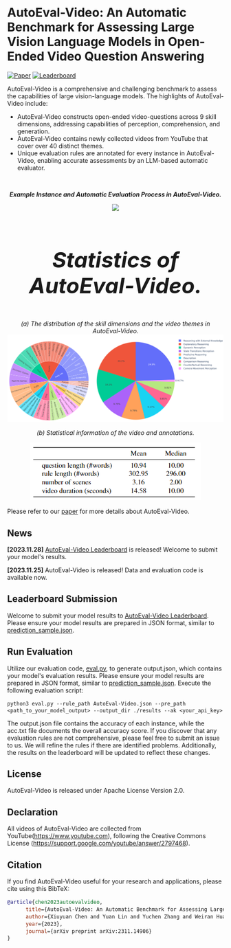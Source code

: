 # AutoEval-Video: An Automatic Benchmark for Assessing Large Vision Language Models in Open-Ended Video Question Answering
[![Paper](https://img.shields.io/badge/Paper-arxiv.2311.14906-green)](https://arxiv.org/abs/2311.14906)
[![Leaderboard](https://img.shields.io/badge/Leaderboard-open_in_🤗spaces-blue)](https://huggingface.co/spaces/khhuiyh/AutoEval-Video_LeaderBoard)

AutoEval-Video is a comprehensive and challenging benchmark to assess the capabilities of large vision-language models. The highlights of AutoEval-Video include:
- AutoEval-Video constructs open-ended video-questions across 9 skill dimensions, addressing capabilities of perception, comprehension, and generation.
- AutoEval-Video contains newly collected videos from YouTube that cover over 40 distinct themes.
- Unique evaluation rules are annotated for every instance in AutoEval-Video, enabling accurate assessments by an LLM-based automatic evaluator.
<!-- <p align="center">
  <b><em>Examples of AutoEval-Video.</em></b>
  <img src="https://github.com/Xiuyuan-Chen/AutoEval-Video/blob/main/figs/cases.png"/>
</p>
<br> -->
<br>
<p align="center">
  <b><em>Example Instance and Automatic Evaluation Process in AutoEval-Video.</em></b>
</p>
<p align="center">
  <img src="https://github.com/Xiuyuan-Chen/AutoEval-Video/blob/main/figs/overview.png"/>
</p>
<br>
<p align="center" style="font-size:50px;">
  <b><em>Statistics of AutoEval-Video.</em></b>
</p>
<p align="center">
  <em> (a) The distribution of the skill dimensions and the video themes in AutoEval-Video.</em>
  <img src="https://github.com/Xiuyuan-Chen/AutoEval-Video/blob/main/figs/distribution.png"/>
</p>
<p align="center">
  <em> (b) Statistical information of the video and annotations.</em>
</p>
<p align="center">
  <img src="https://github.com/Xiuyuan-Chen/AutoEval-Video/blob/main/figs/statistics_table.png"/>
</p>

Please refer to our [paper](https://arxiv.org/abs/2311.14906) for more details about AutoEval-Video.
## News
**[2023.11.28]** [AutoEval-Video Leaderboard](https://huggingface.co/spaces/khhuiyh/AutoEval-Video_LeaderBoard) is released! Welcome to submit your model's results.

**[2023.11.25]** AutoEval-Video is released! Data and evaluation code is available now.

## Leaderboard Submission

Welcome to submit your model results to [AutoEval-Video Leaderboard](https://huggingface.co/spaces/khhuiyh/AutoEval-Video_LeaderBoard). Please ensure your model results are prepared in JSON format, similar to [prediction_sample.json](https://github.com/Xiuyuan-Chen/AutoEval-Video/blob/main/prediction_sample.json).

## Run Evaluation

Utilize our evaluation code, [eval.py](https://github.com/Xiuyuan-Chen/AutoEval-Video/eval.py), to generate output.json, which contains your model's evaluation results. Please ensure your model results are prepared in JSON format, similar to [prediction_sample.json](https://github.com/Xiuyuan-Chen/AutoEval-Video/blob/main/prediction_sample.json). Execute the following evaluation script:

```shell
python3 eval.py --rule_path AutoEval-Video.json --pre_path <path_to_your_model_output> --output_dir ./results --ak <your_api_key>
```

The output.json file contains the accuracy of each instance, while the acc.txt file documents the overall accuracy score. If you discover that any evaluation rules are not comprehensive, please feel free to submit an issue to us. We will refine the rules if there are identified problems. Additionally, the results on the leaderboard will be updated to reflect these changes.


## License
AutoEval-Video is released under Apache License Version 2.0.


## Declaration
All videos of AutoEval-Video are collected from YouTube(https://www.youtube.com), following the Creative Commons License (https://support.google.com/youtube/answer/2797468).

## Citation
If you find AutoEval-Video useful for your research and applications, please cite using this BibTeX:
```bibtex
@article{chen2023autoevalvideo,
      title={AutoEval-Video: An Automatic Benchmark for Assessing Large Vision Language Models in Open-Ended Video Question Answering}, 
      author={Xiuyuan Chen and Yuan Lin and Yuchen Zhang and Weiran Huang},
      year={2023},
      journal={arXiv preprint arXiv:2311.14906}
}
```
